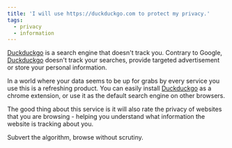 ```yaml
---
title: 'I will use https://duckduckgo.com to protect my privacy.'
tags:
  - privacy
  - information
---
```

[Duckduckgo](https://duckduckgo.com/) is a search engine that doesn't track you. Contrary to Google, [Duckduckgo](https://duckduckgo.com/) doesn't track your searches, provide targeted advertisement or store your personal information. 

In a world where your data seems to be up for grabs by every service you use this is a refreshing product. You can easily install [Duckduckgo](https://duckduckgo.com/) as a chrome extension, or use it as the default search engine on other browsers.

The good thing about this service is it will also rate the privacy of websites that you are browsing - helping you understand what information the website is tracking about you.

Subvert the algorithm, browse without scrutiny.

